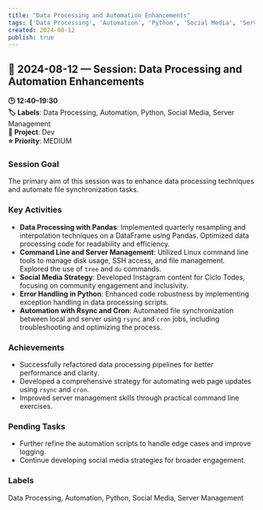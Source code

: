 ```yaml
---
title: "Data Processing and Automation Enhancements"
tags: ['Data Processing', 'Automation', 'Python', 'Social Media', 'Server Management']
created: 2024-08-12
publish: true
---
```


## 📅 2024-08-12 — Session: Data Processing and Automation Enhancements

**🕒 12:40–19:30**  
**🏷️ Labels**: Data Processing, Automation, Python, Social Media, Server Management  
**📂 Project**: Dev  
**⭐ Priority**: MEDIUM  


### Session Goal
The primary aim of this session was to enhance data processing techniques and automate file synchronization tasks.

### Key Activities
- **Data Processing with Pandas**: Implemented quarterly resampling and interpolation techniques on a DataFrame using Pandas. Optimized data processing code for readability and efficiency.
- **Command Line and Server Management**: Utilized Linux command line tools to manage disk usage, SSH access, and file management. Explored the use of `tree` and `du` commands.
- **Social Media Strategy**: Developed Instagram content for Ciclo Todes, focusing on community engagement and inclusivity.
- **Error Handling in Python**: Enhanced code robustness by implementing exception handling in data processing scripts.
- **Automation with Rsync and Cron**: Automated file synchronization between local and server using `rsync` and `cron` jobs, including troubleshooting and optimizing the process.

### Achievements
- Successfully refactored data processing pipelines for better performance and clarity.
- Developed a comprehensive strategy for automating web page updates using `rsync` and `cron`.
- Improved server management skills through practical command line exercises.

### Pending Tasks
- Further refine the automation scripts to handle edge cases and improve logging.
- Continue developing social media strategies for broader engagement.

### Labels
Data Processing, Automation, Python, Social Media, Server Management
